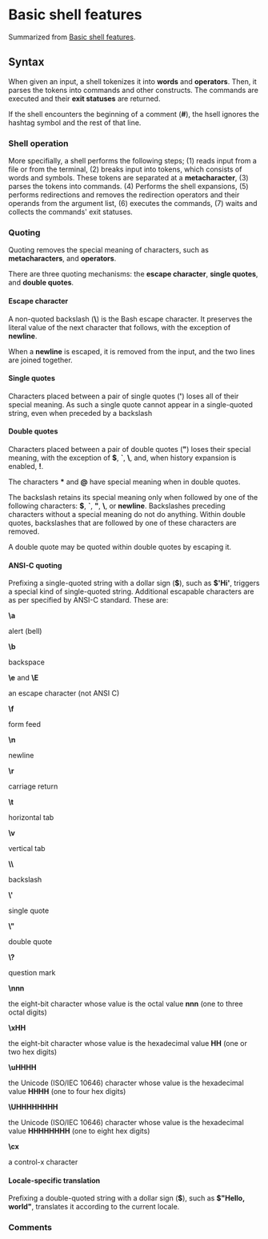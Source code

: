 # Basic shell features

Summarized from [Basic shell features](https://www.gnu.org/software/bash/manual/bash.html#Basic-Shell-Features).

## Syntax

When given an input, a shell tokenizes it into **words** and **operators**. Then, it parses the tokens into commands and other constructs. The commands are executed and their **exit statuses** are returned.

If the shell encounters the beginning of a comment (**#**), the hsell ignores the hashtag symbol and the rest of that line.

### Shell operation

More specifially, a shell performs the following steps; (1) reads input from a file or from the terminal, (2) breaks input into tokens, which consists of words and symbols. These tokens are separated at a **metacharacter**, (3) parses the tokens into commands. (4) Performs the shell expansions, (5) performs redirections and removes the redirection operators and their operands from the argument list, (6) executes the commands, (7) waits and collects the commands' exit statuses.

### Quoting

Quoting removes the special meaning of characters, such as **metacharacters**, and **operators**.

There are three quoting mechanisms: the **escape character**, **single quotes**, and **double quotes**.

#### Escape character

A non-quoted backslash (**\\**) is the Bash escape character. It preserves the literal value of the next character that follows, with the exception of **newline**.

When a **newline** is escaped, it is removed from the input, and the two lines are joined together.

#### Single quotes

Characters placed between a pair of single quotes (**'**) loses all of their special meaning. As such a single quote cannot appear in a single-quoted string, even when preceded by a backslash

#### Double quotes

Characters placed between a pair of double quotes (**"**) loses their special meaning, with the exception of **\$**, **\`**, **\\**, and, when history expansion is enabled, **!**.

The characters **\*** and **@** have special meaning when in double quotes.

The backslash retains its special meaning only when followed by one of the following characters: **\$**, **\`**, **"**, **\\**, or **newline**. Backslashes preceding characters without a special meaning do not do anything.
Within double quotes, backslashes that are followed by one of these characters are removed.

A double quote may be quoted within double quotes by escaping it.

#### ANSI-C quoting

Prefixing a single-quoted string with a dollar sign (**\$**), such as **\$'Hi'**, triggers a special kind of single-quoted string. Additional escapable characters are as per specified by ANSI-C standard. These are:

**\\a**

alert (bell)

**\\b**

backspace

**\\e** and **\\E**

an escape character (not ANSI C)

**\\f**

form feed

**\\n**

newline

**\\r**

carriage return

**\\t**

horizontal tab

**\\v**

vertical tab

**\\\\**

backslash

**\\'**

single quote

**\\"**

double quote

**\\?**

question mark

**\\nnn**

the eight-bit character whose value is the octal value **nnn** (one to three octal digits)

**\\xHH**

the eight-bit character whose value is the hexadecimal value **HH** (one or two hex digits)

**\\uHHHH**

the Unicode (ISO/IEC 10646) character whose value is the hexadecimal value **HHHH** (one to four hex digits)

**\\UHHHHHHHH**

the Unicode (ISO/IEC 10646) character whose value is the hexadecimal value **HHHHHHHH** (one to eight hex digits)

**\\cx**

a control-x character

#### Locale-specific translation

Prefixing a double-quoted string with a dollar sign (**\$**), such as **\$"Hello, world"**, translates it according to the current locale.

### Comments
